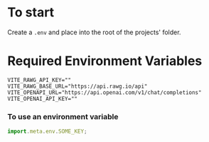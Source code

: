 # To start

Create a `.env` and place into the root of the projects' folder.

# Required Environment Variables

```env
VITE_RAWG_API_KEY=""
VITE_RAWG_BASE_URL="https://api.rawg.io/api"
VITE_OPENAPI_URL="https://api.openai.com/v1/chat/completions"
VITE_OPENAI_API_KEY=""
```

### To use an environment variable

```js
import.meta.env.SOME_KEY;
```
